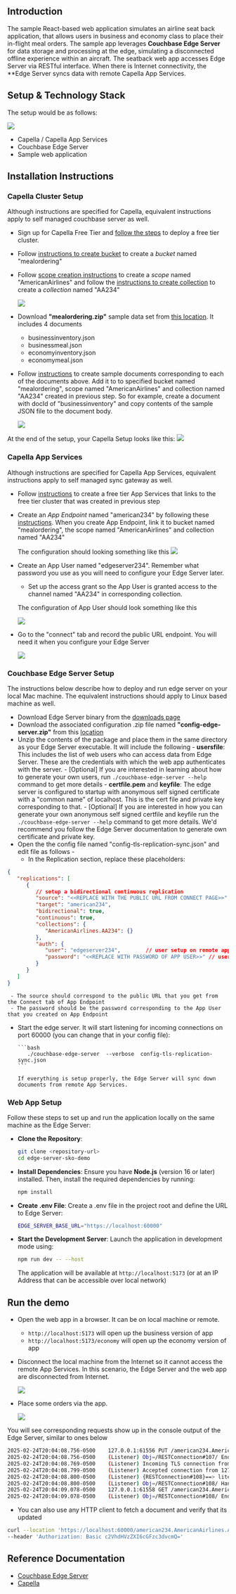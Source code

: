 ## Introduction

The sample React-based web application simulates an airline seat back application, that allows users in business and economy class to place their in-flight meal orders. The sample app leverages **Couchbase Edge Server** for data storage and processing at the edge, simulating a disconnected offline experience within an aircraft. The seatback web app accesses Edge Server via RESTful interface. When there is Internet connectivity, the **Edge Server syncs data with remote Capella App Services.


## Setup & Technology Stack

The setup would be as follows:

![](./public/assets/screenshots/edge-sample-app-setup.png)

* Capella / Capella App Services
* Couchbase Edge Server
* Sample web application


## Installation Instructions
### Capella Cluster Setup
Although instructions are specified for Capella, equivalent instructions apply to self managed couchbase server as well. 

* Sign up for Capella Free Tier and [follow the steps](https://docs.couchbase.com/cloud/get-started/create-account.html) to deploy a free tier cluster. 
*  Follow [instructions to create bucket](https://docs.couchbase.com/cloud/clusters/data-service/manage-buckets.html#add-bucket) to create a *bucket* named "mealordering" 
*  Follow [scope creation instructions](https://docs.couchbase.com/cloud/clusters/data-service/about-buckets-scopes-collections.html#scopes) to create a *scope* named "AmericanAirlines" and follow the [instructions to create collection](https://docs.couchbase.com/cloud/clusters/data-service/about-buckets-scopes-collections.html#collections) to create a *collection* named "AA234"

   ![](./public/assets/screenshots/edge-sample-create-doc.png)
*  Download **"mealordering.zip"** sample data set from [this location](https://edge-server-tutorial-data.s3.us-east-2.amazonaws.com/mealordering.zip). It includes 4 documents
    - businessinventory.json
    - businessmeal.json
    - economyinventory.json
    - economymeal.json

*  Follow [instructions](https://docs.couchbase.com/cloud/clusters/data-service/manage-documents.html#create-documents) to create sample documents corresponding to each of the documents above. Add it to to specified bucket named "mealordering", scope named "AmericanAirlines" and collection named "AA234" created in previous step. So for example, create a document with docId of "businessinventory" and copy contents of the sample JSON file to the document body.

   ![](./public/assets/screenshots/create-new-document.png)

At the end of the setup, your Capella Setup looks like this:
![](./public/assets/screenshots/edge-sample-cluster.png)

### Capella App Services
Although instructions are specified for Capella App Services, equivalent instructions apply to self managed sync gateway as well. 

*  Follow [instructions](https://docs.couchbase.com/cloud/get-started/create-account.html#app-services) to create a free tier App Services that links to the free tier cluster that was created in previous step
*  Create an *App Endpoint* named "american234" by following these [instructions](https://docs.couchbase.com/cloud/get-started/configuring-app-services.html#create-app-endpoint). When you create App Endpoint, link it to bucket named "mealordering", the scope named "AmericanAirlines" and collection named "AA234"

   The configuration should looking something like this
   ![](./public/assets/screenshots/edge-sample-appendpoint.png)

*  Create an App User named "edgeserver234".  Remember what password you use as you will need to configure your Edge Server later. 
      - Set up the access grant so the App User is granted access to the  channel named "AA234" in corresponding collection.

   The configuration of App User should look something like this

   ![](./public/assets/screenshots/edge-sample-app-user.png)

*  Go to the "connect" tab and record the public URL endpoint. You will need it when you configure your Edge Server

   ![](./public/assets/screenshots/edge-sample-connect.png)


### Couchbase Edge Server Setup
The instructions below describe how to deploy and run edge server on your local Mac machine. The equivalent instructions should apply to Linux based machine as well.

* Download Edge Server binary from the [downloads page](https://www.couchbase.com/downloads?family=edge-server)
* Download the associated configuration .zip file named **"config-edge-server.zip"** from this [location](https://edge-server-tutorial-data.s3.us-east-2.amazonaws.com/config-edge-server.zip)
* Unzip the contents of the package and place them in the same directory as your Edge Server executable. It will include the following
      - **usersfile**: This includes the list of web users who can access data from Edge Server. These are the credentials with which the web app authenticates with the server.
         - [Optional] If you are interested in learning about how to generate your own users, run  `./couchbase-edge-server --help` command to get more details 
      - **certfile.pem** and **keyfile**: The edge server is configured to startup with anonymous self signed certificate with a "common name" of localhost. This is the cert file and private key corresponding to that. 
         - [Optional] If you are interested in how you can generate your own anonymous self signed certfile and keyfile run the `./couchbase-edge-server --help` command to get more details. We'd recommend you follow the Edge Server documentation to generate own certificate and private key. 
* Open the the config file named "config-tls-replication-sync.json" and edit file as follows -
   - In the Replication section, replace these placeholders:

```json
{
   "replications": [
      {
         // setup a bidirectional continuous replication
         "source": "<<REPLACE WITH THE PUBLIC URL FROM CONNECT PAGE>>",
         "target": "american234",
         "bidirectional": true,
         "continuous": true,
         "collections": {
            "AmericanAirlines.AA234": {}
         },
         "auth": {
            "user": "edgeserver234",        // user setup on remote app services/Sync Gateway
            "password": "<<REPLACE WITH PASSWORD OF APP USER>>" // user setup on remote app services/Sync Gateway
         }
      }
   ]
}
```

     - The source should correspond to the public URL that you get from the Connect tab of App Endpoint
     - The password should be the password corresponding to the App User that you created on App Endpoint


* Start the edge server. It will start listening for incoming connections on port 60000 (you can change that in your config file):

      ```bash
         ./couchbase-edge-server  --verbose  config-tls-replication-sync.json
      ```

      If everything is setup properly, the Edge Server will sync down documents from remote App Services.

### Web App Setup 

Follow these steps to set up and run the application locally on the same machine as the Edge Server:

* **Clone the Repository**:
   ```bash
   git clone <repository-url>
   cd edge-server-sko-demo
   ```

* **Install Dependencies**:
   Ensure you have **Node.js** (version 16 or later) installed. Then, install the required dependencies by running:
   ```bash
   npm install
   ```

* **Create .env File**:
   Create a .env file in the project root and define the URL to Edge Server:
   ```bash
   EDGE_SERVER_BASE_URL="https://localhost:60000"
   ```

* **Start the Development Server**:
   Launch the application in development mode using:
   ```bash
   npm run dev -- --host
   ```
   The application will be available at `http://localhost:5173` (or at an IP Address that can be accessible over local network)


## Run the demo
* Open the web app in a browser. It can be on local machine or remote. 
   - `http://localhost:5173` will open up the business version of app
   - `http://localhost:5173/economy` will open up the economy version of app

* Disconnect the local machine from the Internet so it cannot access the remote App Services. In this scenario, the Edge Server and the web app are disconnected from Internet.

   ![](./public/assets/screenshots/edge-sample-app-business.png)

* Place some orders via the app. 

   ![](./public/assets/screenshots/edge-sample-app-place-order.png)


You will see corresponding requests show up in the console output of the Edge Server, similar to ones below
```bash
2025-02-24T20:04:08.756-0500	127.0.0.1:61556 PUT /american234.AmericanAirlines.AA234/economyinventory?rev=5-3ad339cd20ca9f04874bf62e45c95eac8bcc0689 -> 201 Created  [282.551ms]
2025-02-24T20:04:08.756-0500	(Listener) Obj=/RESTConnection#107/ End of socket connection from 127.0.0.1:61556 (Connection:close) 
2025-02-24T20:04:08.769-0500	(Listener) Incoming TLS connection from 127.0.0.1:61558 -- starting handshake
2025-02-24T20:04:08.799-0500	(Listener) Accepted connection from 127.0.0.1:61558
2025-02-24T20:04:08.800-0500	(Listener) {RESTConnection#108}==> litecore::edge_server::RESTConnection from 127.0.0.1:61558 @0x600003d08650
2025-02-24T20:04:08.800-0500	(Listener) Obj=/RESTConnection#108/ Handling GET /american234.AmericanAirlines.AA234/economyinventory 
2025-02-24T20:04:09.078-0500	127.0.0.1:61558 GET /american234.AmericanAirlines.AA234/economyinventory -> 200   [278.044ms]
2025-02-24T20:04:09.078-0500	(Listener) Obj=/RESTConnection#108/ End of socket connection from 127.0.0.1:61558 (Connection) 

```
* You can also use any HTTP client to fetch a document and verify that its updated

``` bash
curl --location 'https://localhost:60000/american234.AmericanAirlines.AA234/businessinventory' \
--header 'Authorization: Basic c2VhdHVzZXI6cGFzc3dvcmQ='
```

## Reference Documentation
- [Couchbase Edge Server](https://docs.couchbase.com/couchbase-edge-server/current/get-started/get-started-landing.html)
- [Capella](https://docs.couchbase.com/cloud/get-started/intro.html)